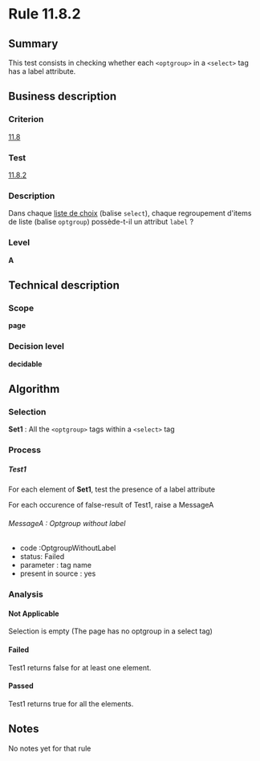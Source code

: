 # Rule 11.8.2
## Summary

This test consists in checking whether each `<optgroup>` in a `<select>`
tag has a label attribute.

## Business description

### Criterion

[11.8](http://references.modernisation.gouv.fr/referentiel-technique-0#crit-11-8)

### Test

[11.8.2](http://references.modernisation.gouv.fr/referentiel-technique-0#test-11-8-2)

### Description

Dans chaque <a href="http://references.modernisation.gouv.fr/referentiel-technique-0#mListeChoix">liste de choix</a> (balise `select`), chaque regroupement d'items de liste (balise `optgroup`) poss&egrave;de-t-il un attribut `label` ?

### Level

**A**

## Technical description

### Scope

**page**

### Decision level

**decidable**

## Algorithm

### Selection

**Set1** : All the `<optgroup>` tags within a `<select>` tag

### Process

##### Test1

For each element of **Set1**, test the presence of a label attribute

For each occurence of false-result of Test1, raise a MessageA

###### MessageA : Optgroup without label

-   code :OptgroupWithoutLabel
-   status: Failed
-   parameter : tag name
-   present in source : yes

### Analysis

#### Not Applicable

Selection is empty (The page has no optgroup in a select tag)

#### Failed

Test1 returns false for at least one element.

#### Passed

Test1 returns true for all the elements.

## Notes

No notes yet for that rule
